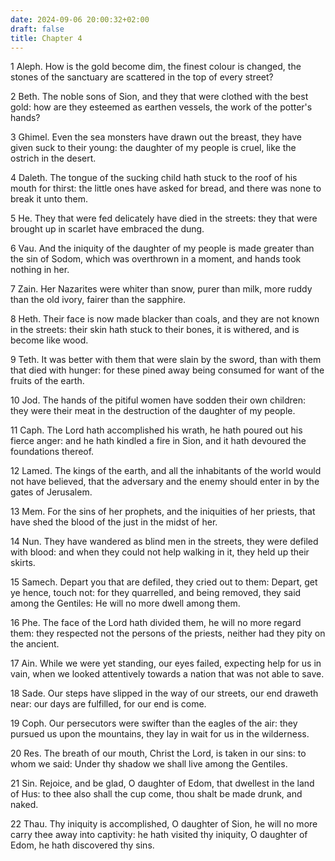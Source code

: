 ```yaml
---
date: 2024-09-06 20:00:32+02:00
draft: false
title: Chapter 4
---
```




1 Aleph. How is the gold become dim, the finest colour is changed, the stones of the sanctuary are scattered in the top of every street?

2 Beth. The noble sons of Sion, and they that were clothed with the best gold: how are they esteemed as earthen vessels, the work of the potter's hands?

3 Ghimel. Even the sea monsters have drawn out the breast, they have given suck to their young: the daughter of my people is cruel, like the ostrich in the desert.

4 Daleth. The tongue of the sucking child hath stuck to the roof of his mouth for thirst: the little ones have asked for bread, and there was none to break it unto them.

5 He. They that were fed delicately have died in the streets: they that were brought up in scarlet have embraced the dung.

6 Vau. And the iniquity of the daughter of my people is made greater than the sin of Sodom, which was overthrown in a moment, and hands took nothing in her.

7 Zain. Her Nazarites were whiter than snow, purer than milk, more ruddy than the old ivory, fairer than the sapphire.

8 Heth. Their face is now made blacker than coals, and they are not known in the streets: their skin hath stuck to their bones, it is withered, and is become like wood.

9 Teth. It was better with them that were slain by the sword, than with them that died with hunger: for these pined away being consumed for want of the fruits of the earth.

10 Jod. The hands of the pitiful women have sodden their own children: they were their meat in the destruction of the daughter of my people.

11 Caph. The Lord hath accomplished his wrath, he hath poured out his fierce anger: and he hath kindled a fire in Sion, and it hath devoured the foundations thereof.

12 Lamed. The kings of the earth, and all the inhabitants of the world would not have believed, that the adversary and the enemy should enter in by the gates of Jerusalem.

13 Mem. For the sins of her prophets, and the iniquities of her priests, that have shed the blood of the just in the midst of her.

14 Nun. They have wandered as blind men in the streets, they were defiled with blood: and when they could not help walking in it, they held up their skirts.

15 Samech. Depart you that are defiled, they cried out to them: Depart, get ye hence, touch not: for they quarrelled, and being removed, they said among the Gentiles: He will no more dwell among them.

16 Phe. The face of the Lord hath divided them, he will no more regard them: they respected not the persons of the priests, neither had they pity on the ancient.

17 Ain. While we were yet standing, our eyes failed, expecting help for us in vain, when we looked attentively towards a nation that was not able to save.

18 Sade. Our steps have slipped in the way of our streets, our end draweth near: our days are fulfilled, for our end is come.

19 Coph. Our persecutors were swifter than the eagles of the air: they pursued us upon the mountains, they lay in wait for us in the wilderness.

20 Res. The breath of our mouth, Christ the Lord, is taken in our sins: to whom we said: Under thy shadow we shall live among the Gentiles.

21 Sin. Rejoice, and be glad, O daughter of Edom, that dwellest in the land of Hus: to thee also shall the cup come, thou shalt be made drunk, and naked.

22 Thau. Thy iniquity is accomplished, O daughter of Sion, he will no more carry thee away into captivity: he hath visited thy iniquity, O daughter of Edom, he hath discovered thy sins.

